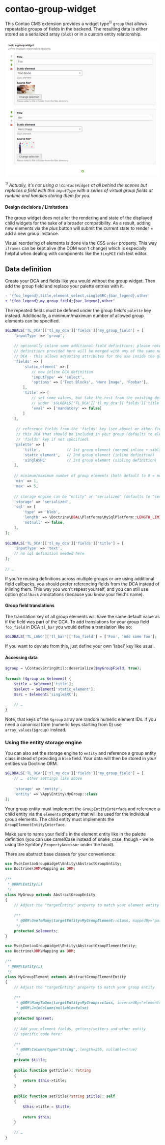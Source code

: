 # contao-group-widget

This Contao CMS extension provides a widget type<sup>1)</sup> `group` that allows
repeatable groups of fields in the backend. The resulting data is either
stored as a serialized array (`blob`) or in a custom entity relationship.

![](docs/widget.png)

*<sup>1)</sup> Actually, it's not using a `\Contao\Widget` at all behind the
scenes but replaces a field with this `inputType` with a series of virtual 
group fields at runtime and handles storing them for you.*

#### Design decisions / Limitations
The group widget does not alter the rendering and state of the displayed child
widgets for the sake of a broader compatibility. As a result, adding new
elements via the *plus* button will submit the current state to render + add a
new group instance.

Visual reordering of elements is done via the CSS `order` property. This way
`iframes` can be kept alive (the DOM won't change) which is especially helpful
when dealing with components like the `tinyMCE` rich text editor.

## Data definition
Create your DCA and fields like you would without the group widget. Then add
the group field and replace your palette entries with it. 

```diff
- '{foo_legend},title,element_select,singleSRC;{bar_legend},other'
+ '{foo_legend},my_group_field;{bar_legend},other'
```

The repeated fields must be defined under the group field's `palette` key
instead. Additionally, a minimum/maximum number of allowed group elements can
be specified.

```php
$GLOBALS['TL_DCA']['tl_my_dca']['fields']['my_group_field'] = [
    'inputType' => 'group',
    
    // optionally inline some additional field definitions; please note that the
    // definitions provided here will be merged with any of the same name in this
    // DCA - this allows adjusting attributes for the use inside the group
    'fields' => [
        'static_element' => [
            // new inline DCA definition
            'inputType' => 'select',
            'options' => ['Text Blocks', 'Hero Image', 'Foobar'],
        ],
        'title' => [
            // set some values, but take the rest from the existing definition
            // under '$GLOBALS['TL_DCA']['tl_my_dca']['fields']['title']'
            'eval' => ['mandatory' => false]
        ]   
    ],   
    
     // reference fields from the 'fields' key (see above) or other fields from
     // this DCA that should be included in your group (defaults to elements of
     // 'fields' key if not specified)
    'palette' => [
        'title',            // 1st group element (merged inline + sibling definition)
        'static_element',   // 2nd group element (inline definition)
        'singleSRC'         // 3rd group element (sibling definition)
    ],
    
    // minimum/maximum number of group elements (both default to 0 = no restriction) 
    'min' => 1,
    'max' => 5,
    
    // storage engine can be "entity" or "serialized" (defaults to "serialized")
    'storage' => 'serialized',
    'sql' => [
        'type' => 'blob',
        'length' => \Doctrine\DBAL\Platforms\MySqlPlatform::LENGTH_LIMIT_BLOB,
        'notnull' => false,
    ],
];

$GLOBALS['TL_DCA']['tl_my_dca']['fields']['title'] = [
    'inputType' => 'text',
    // no sql definition needed here
];

// …
```

If you're reusing definitions across multiple groups or are using additional
field callbacks, you should prefer referencing fields from the DCA instead of
inlining them. This way you won't repeat yourself, and you can still use option
`@Callback` annotations (because you know your field's name).

#### Group field translations
The translation key of all group elements will have the same default value as
if the field was part of the DCA. To add translations for your group field
`foo_field` in DCA `tl_bar` you would define a translation like so:

```php
$GLOBALS['TL_LANG']['tl_bar']['foo_field'] = ['Foo', 'Add some foo'];
```

If you want to deviate from this, just define your own 'label' key like usual.

#### Accessing data
```php
$group = \Contao\StringUtil::deserialize($myGroupField, true);

foreach ($group as $element) {
    $title = $element['title'];
    $select = $element['static_element'];
    $src = $element['singleSRC'];
    
    // …
}
```
Note, that keys of the `$group` array are random numeric element IDs. If you
need a canonical form (numeric keys starting from 0) use `array_values($group)`
instead.

### Using the entity storage engine
You can also set the storage engine to `entity` and reference a group entity class
instead of providing a `blob` field. Your data will then be stored in *your* entities
via Doctrine ORM.

```php
$GLOBALS['TL_DCA']['tl_my_dca']['fields']['my_group_field'] = [
    // …  other settings like above
    
    'storage' => 'entity',
    'entity' => \App\Entity\MyGroup::class
];
```

Your group entity must implement the `GroupEntityInterface` and reference a
child entity via the `elements` property that will be used for the individual
group elements. The child entity must implements the `GroupElementEntityInterface`.

Make sure to name your field's in the element entity like in the palette
definition (you can use camelCase instead of snake_case, though - we're using
the Symfony `PropertyAccessor` under the hood).  

There are abstract base classes for your convenience:

```php
use Mvo\ContaoGroupWidget\Entity\AbstractGroupEntity;
use Doctrine\ORM\Mapping as ORM;

/**
 * @ORM\Entity(…)
 */
class MyGroup extends AbstractGroupEntity
{
    // Adjust the "targetEntity" property to match your element entity

    /**
     * @ORM\OneToMany(targetEntity=MyGroupElement::class, mappedBy="parent", orphanRemoval=true)
     */
    protected $elements;
}
```

```php
use Mvo\ContaoGroupWidget\Entity\AbstractGroupElementEntity;
use Doctrine\ORM\Mapping as ORM;

/**
 * @ORM\Entity(…)
 */
class MyGroupElement extends AbstractGroupElementEntity
{
    // Adjust the "targetEntity" property to match your group entity

    /**
     * @ORM\ManyToOne(targetEntity=MyGroup::class, inversedBy="elements")
     * @ORM\JoinColumn(nullable=false)
     */
    protected $parent;

    // Add your element fields, getters/setters and other entity
    // specific code here:

    /**
     * @ORM\Column(type="string", length=255, nullable=true)
     */
    private $title;

    public function getTitle(): ?string
    {
        return $this->title;
    }

    public function setTitle(?string $title): self
    {
        $this->title = $title;

        return $this;
    }
    
    // …
}
```